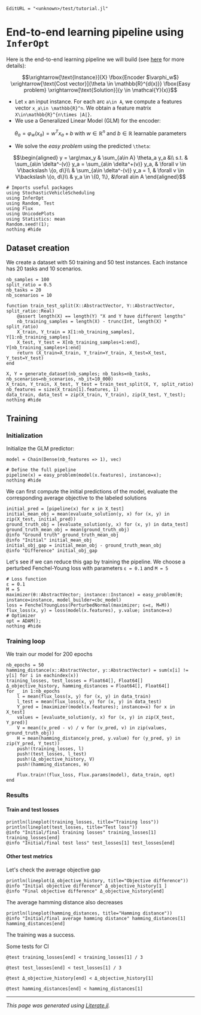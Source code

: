 ```@meta
EditURL = "<unknown>/test/tutorial.jl"
```

# End-to-end learning pipeline using `InferOpt`

Here is the end-to-end learning pipeline we will build (see [here](https://axelparmentier.github.io/InferOpt.jl/dev/math/#Structured-learning-pipeline) for more details):
```math
\xrightarrow[\text{Instance}]{X}
\fbox{Encoder $\varphi_w$}
\xrightarrow[\text{Cost vector}]{\theta \in \mathbb{R}^{d(x)}}
\fbox{Easy problem}
\xrightarrow[\text{Solution}]{y \in \mathcal{Y}(x)}
```

- Let ``x`` an input instance. For each arc ``a\in A``, we compute a features vector ``x_a\in \mathbb{R}^n``. We obtain a feature matrix ``X\in\mathbb{R}^{n\times |A|}``.
- We use a Generalized Linear Model (GLM) for the encoder:
```math
\theta_a = \varphi_w(x_a) = w^T x_a + b \text{ with } w\in \mathbb{R}^n \text{ and } b\in\mathbb{R} \text{ learnable parameters}
```
- We solve the *easy problem* using the predicted ``\theta``:
```math
\begin{aligned}
y = \arg\max_y & \sum_{a\in A} \theta_a y_a &\\
s.t. & \sum_{a\in \delta^-(v)} y_a = \sum_{a\in \delta^+(v)} y_a, & \forall v \in V\backslash \{o, d\}\\
& \sum_{a\in \delta^-(v)} y_a = 1, & \forall v \in V\backslash \{o, d\}\\
& y_a \in \{0, 1\}, &\forall a\in A
\end{aligned}
```

````@example tutorial
# Imports useful packages
using StochasticVehicleScheduling
using InferOpt
using Random, Test
using Flux
using UnicodePlots
using Statistics: mean
Random.seed!(1);
nothing #hide
````

## Dataset creation

We create a dataset with 50 training and 50 test instances.
Each instance has 20 tasks and 10 scenarios.

````@example tutorial
nb_samples = 100
split_ratio = 0.5
nb_tasks = 20
nb_scenarios = 10

function train_test_split(X::AbstractVector, Y::AbstractVector, split_ratio::Real)
    @assert length(X) == length(Y) "X and Y have different lengths"
    nb_training_samples = length(X) - trunc(Int, length(X) * split_ratio)
    X_train, Y_train = X[1:nb_training_samples], Y[1:nb_training_samples]
    X_test, Y_test = X[nb_training_samples+1:end], Y[nb_training_samples+1:end]
    return (X_train=X_train, Y_train=Y_train, X_test=X_test, Y_test=Y_test)
end

X, Y = generate_dataset(nb_samples; nb_tasks=nb_tasks, nb_scenarios=nb_scenarios, nb_it=10_000)
X_train, Y_train, X_test, Y_test = train_test_split(X, Y, split_ratio)
nb_features = size(X_train[1].features, 1)
data_train, data_test = zip(X_train, Y_train), zip(X_test, Y_test);
nothing #hide
````

## Training

### Initialization

Initialize the GLM predictor:

````@example tutorial
model = Chain(Dense(nb_features => 1), vec)
````

````@example tutorial
# Define the full pipeline
pipeline(x) = easy_problem(model(x.features), instance=x);
nothing #hide
````

We can first compute the initial predictions of the model,
evaluate the corresponding average objective to the labeled solutions

````@example tutorial
initial_pred = [pipeline(x) for x in X_test]
initial_mean_obj = mean(evaluate_solution(y, x) for (x, y) in zip(X_test, initial_pred))
ground_truth_obj = [evaluate_solution(y, x) for (x, y) in data_test]
ground_truth_mean_obj = mean(ground_truth_obj)
@info "Ground truth" ground_truth_mean_obj
@info "Initial" initial_mean_obj
initial_obj_gap = initial_mean_obj - ground_truth_mean_obj
@info "Difference" initial_obj_gap
````

Let's see if we can reduce this gap by training the pipeline.
We choose a perturbed Fenchel-Young loss with parameters ``ε = 0.1`` and ``M = 5``

````@example tutorial
# Loss function
ε = 0.1
M = 5
maximizer(θ::AbstractVector; instance::Instance) = easy_problem(θ; instance=instance, model_builder=cbc_model)
loss = FenchelYoungLoss(PerturbedNormal(maximizer; ε=ε, M=M))
flux_loss(x, y) = loss(model(x.features), y.value; instance=x)
# Optimizer
opt = ADAM();
nothing #hide
````

### Training loop

We train our model for 200 epochs

````@example tutorial
nb_epochs = 50
hamming_distance(x::AbstractVector, y::AbstractVector) = sum(x[i] != y[i] for i in eachindex(x))
training_losses, test_losses = Float64[], Float64[]
Δ_objective_history, hamming_distances = Float64[], Float64[]
for _ in 1:nb_epochs
    l = mean(flux_loss(x, y) for (x, y) in data_train)
    l_test = mean(flux_loss(x, y) for (x, y) in data_test)
    Y_pred = [maximizer(model(x.features); instance=x) for x in  X_test]
    values = [evaluate_solution(y, x) for (x, y) in zip(X_test, Y_pred)]
    V = mean((v_pred - v) / v for (v_pred, v) in zip(values, ground_truth_obj))
    H = mean(hamming_distance(y_pred, y.value) for (y_pred, y) in zip(Y_pred, Y_test))
    push!(training_losses, l)
    push!(test_losses, l_test)
    push!(Δ_objective_history, V)
    push!(hamming_distances, H)

    Flux.train!(flux_loss, Flux.params(model), data_train, opt)
end
````

### Results

#### Train and test losses

````@example tutorial
println(lineplot(training_losses, title="Training loss"))
println(lineplot(test_losses, title="Test loss"))
@info "Initial/final training losses" training_losses[1] training_losses[end]
@info "Initial/final test loss" test_losses[1] test_losses[end]
````

#### Other test metrics
Let's check the average objective gap

````@example tutorial
println(lineplot(Δ_objective_history, title="Objective difference"))
@info "Initial objective difference" Δ_objective_history[1 ]
@info "Final objective difference" Δ_objective_history[end]
````

The average hamming distance also decreases

````@example tutorial
println(lineplot(hamming_distances, title="Hamming distance"))
@info "Initial/final average hamming distance" hamming_distances[1] hamming_distances[end]
````

The training was a success.

Some tests for CI

````@example tutorial
@test training_losses[end] < training_losses[1] / 3
````

````@example tutorial
@test test_losses[end] < test_losses[1] / 3
````

````@example tutorial
@test Δ_objective_history[end] < Δ_objective_history[1]
````

````@example tutorial
@test hamming_distances[end] < hamming_distances[1]
````

---

*This page was generated using [Literate.jl](https://github.com/fredrikekre/Literate.jl).*

